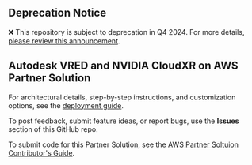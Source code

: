 ## Deprecation Notice

:x: This repository is subject to deprecation in Q4 2024. For more details, [please review this announcement](https://github.com/aws-ia/.announcements/issues/1). 


## Autodesk VRED and NVIDIA CloudXR on AWS Partner Solution

For architectural details, step-by-step instructions, and customization options, see the [deployment guide](https://fwd.aws/yn8kW?).

To post feedback, submit feature ideas, or report bugs, use the **Issues** section of this GitHub repo. 

To submit code for this Partner Solution, see the [AWS Partner Soltuion Contributor's Guide](https://aws-quickstart.github.io/).
